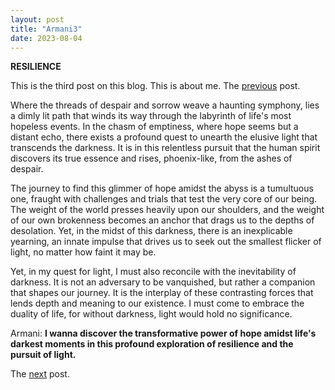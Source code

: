 ```yaml
---
layout: post
title: "Armani3"
date: 2023-08-04
---
```


**RESILIENCE**

This is the third post on this blog. This is about me. The [previous](https://armanbehnam.github.io/blog/2023/07/26/Armani2) post.

Where the threads of despair and sorrow weave a haunting symphony, lies a dimly lit path that winds its way through the labyrinth of life's most hopeless events. In the chasm of emptiness, where hope seems but a distant echo, there exists a profound quest to unearth the elusive light that transcends the darkness. It is in this relentless pursuit that the human spirit discovers its true essence and rises, phoenix-like, from the ashes of despair.

The journey to find this glimmer of hope amidst the abyss is a tumultuous one, fraught with challenges and trials that test the very core of our being. The weight of the world presses heavily upon our shoulders, and the weight of our own brokenness becomes an anchor that drags us to the depths of desolation. Yet, in the midst of this darkness, there is an inexplicable yearning, an innate impulse that drives us to seek out the smallest flicker of light, no matter how faint it may be.

Yet, in my quest for light, I must also reconcile with the inevitability of darkness. It is not an adversary to be vanquished, but rather a companion that shapes our journey. It is the interplay of these contrasting forces that lends depth and meaning to our existence. I must come to embrace the duality of life, for without darkness, light would hold no significance.

Armani: **I wanna discover the transformative power of hope amidst life's darkest moments in this profound exploration of resilience and the pursuit of light.**

The [next](https://armanbehnam.github.io/blog/2024/08/07/Armani4) post.
